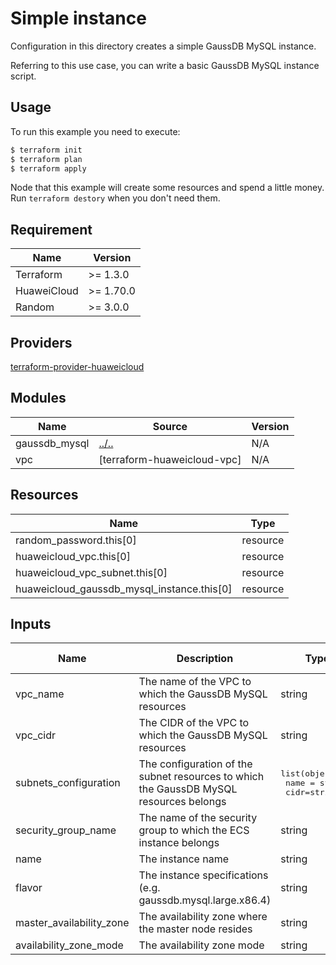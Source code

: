 # Simple instance

Configuration in this directory creates a simple GaussDB MySQL instance.

Referring to this use case, you can write a basic GaussDB MySQL instance script.

## Usage

To run this example you need to execute:

```bash
$ terraform init
$ terraform plan
$ terraform apply
```

Node that this example will create some resources and spend a little money.
Run `terraform destory` when you don't need them.

## Requirement

| Name        | Version   |
|-------------|-----------|
| Terraform   | >= 1.3.0  |
| HuaweiCloud | >= 1.70.0 |
| Random      | >= 3.0.0  |

## Providers

[terraform-provider-huaweicloud](https://github.com/huaweicloud/terraform-provider-huaweicloud)

## Modules

| Name | Source | Version |
|--|--------|---------|
| gaussdb_mysql | [../..](../../README.md) | N/A |
| vpc | [terraform-huaweicloud-vpc] | N/A |

## Resources

| Name | Type |
|------|------|
| random_password.this[0] | resource |
| huaweicloud_vpc.this[0] | resource |
| huaweicloud_vpc_subnet.this[0] | resource |
| huaweicloud_gaussdb_mysql_instance.this[0] | resource |

## Inputs

| Name | Description | Type | Default Value |
|------|-------------|------|-------------|
| vpc_name | The name of the VPC to which the GaussDB MySQL resources | string | N/A |
| vpc_cidr | The CIDR of the VPC to which the GaussDB MySQL resources | string | N/A |
| subnets_configuration | The configuration of the subnet resources to which the GaussDB MySQL resources belongs | <pre>list(object({<br>  name = string<br>  cidr=string}))</pre> | N/A |
| security_group_name | The name of the security group to which the ECS instance belongs | string | N/A |
| name | The instance name | string | N/A |
| flavor | The instance specifications (e.g. gaussdb.mysql.large.x86.4) | string | N/A |
| master_availability_zone | The availability zone where the master node resides | string | N/A |
| availability_zone_mode | The availability zone mode | string | N/A |
